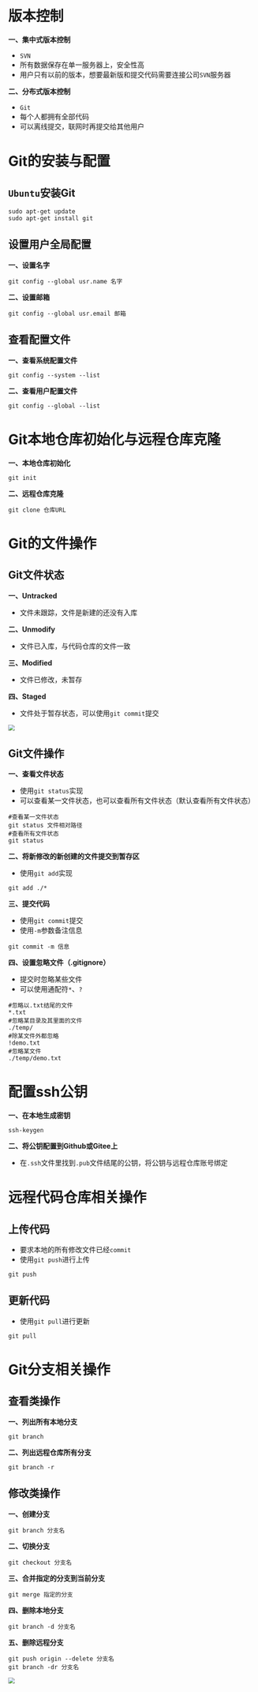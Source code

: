 # 版本控制

**一、集中式版本控制**

* `SVN`
* 所有数据保存在单一服务器上，安全性高
* 用户只有以前的版本，想要最新版和提交代码需要连接公司`SVN`服务器

**二、分布式版本控制**

* `Git`
* 每个人都拥有全部代码
* 可以离线提交，联网时再提交给其他用户

# Git的安装与配置

## `Ubuntu`安装Git

```shell
sudo apt-get update
sudo apt-get install git
```

## 设置用户全局配置

**一、设置名字**

```shell
git config --global usr.name 名字
```

**二、设置邮箱**

```shell
git config --global usr.email 邮箱
```

## 查看配置文件

**一、查看系统配置文件**

```shell
git config --system --list
```

**二、查看用户配置文件**

```shell
git config --global --list
```

# Git本地仓库初始化与远程仓库克隆

**一、本地仓库初始化**

```shell
git init
```

**二、远程仓库克隆**

```shell
git clone 仓库URL
```

# Git的文件操作

## Git文件状态

**一、Untracked**

* 文件未跟踪，文件是新建的还没有入库

**二、Unmodify**

* 文件已入库，与代码仓库的文件一致

**三、Modified**

* 文件已修改，未暂存

**四、Staged**

* 文件处于暂存状态，可以使用`git commit`提交

<img src="./photo/git工作.png" style="zoom:80%;" />

## Git文件操作

**一、查看文件状态**

* 使用`git status`实现
* 可以查看某一文件状态，也可以查看所有文件状态（默认查看所有文件状态）

```shell
#查看某一文件状态
git status 文件相对路径
#查看所有文件状态
git status
```

**二、将新修改的新创建的文件提交到暂存区**

* 使用`git add`实现

```shell
git add ./*
```

**三、提交代码**

* 使用`git commit`提交
* 使用`-m`参数备注信息

```shell
git commit -m 信息
```

**四、设置忽略文件（.gitignore）**

* 提交时忽略某些文件
* 可以使用通配符`*`、`?`

```.gitignore
#忽略以.txt结尾的文件
*.txt
#忽略某目录及其里面的文件
./temp/
#除某文件外都忽略
!demo.txt
#忽略某文件
./temp/demo.txt
```

# 配置ssh公钥

**一、在本地生成密钥**

```shell
ssh-keygen
```

**二、将公钥配置到Github或Gitee上**

* 在`.ssh`文件里找到`.pub`文件结尾的公钥，将公钥与远程仓库账号绑定

# 远程代码仓库相关操作

## 上传代码

* 要求本地的所有修改文件已经`commit`
* 使用`git push`进行上传

```shell
git push
```

## 更新代码

* 使用`git pull`进行更新

```shell
git pull
```

# Git分支相关操作

## 查看类操作

**一、列出所有本地分支**

```shell
git branch
```

**二、列出远程仓库所有分支**

```shell
git branch -r
```

## 修改类操作

**一、创建分支**

```shell
git branch 分支名
```

**二、切换分支**

```shell
git checkout 分支名
```

**三、合并指定的分支到当前分支**

```shell
git merge 指定的分支
```

**四、删除本地分支**

```shell
git branch -d 分支名
```

**五、删除远程分支**

```shell
git push origin --delete 分支名
git branch -dr 分支名
```

<img src="./photo/git分支.png" style="zoom:80%;" />

